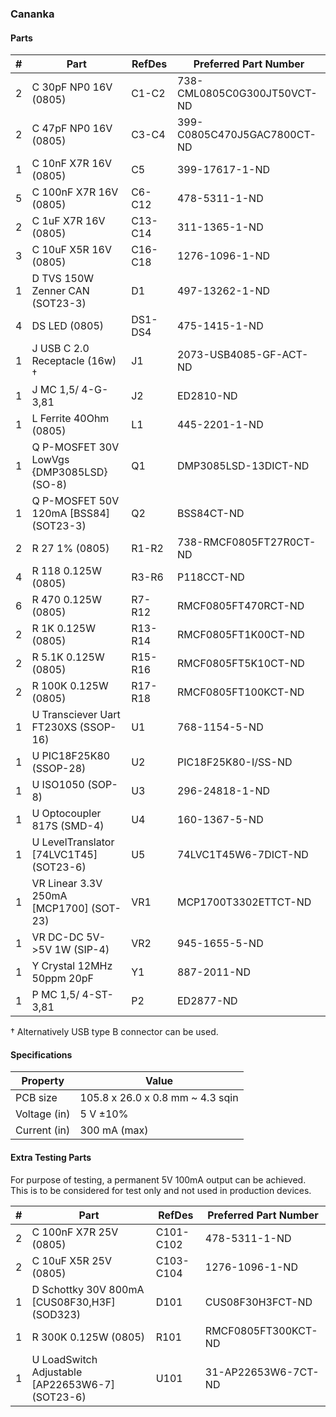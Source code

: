 ### Cananka

#### Parts

|  # | Part                                               | RefDes  | Preferred Part Number       |
|---:|----------------------------------------------------|---------|-----------------------------|
|  2 | C 30pF NP0 16V (0805)                              | C1-C2   | 738-CML0805C0G300JT50VCT-ND |
|  2 | C 47pF NP0 16V (0805)                              | C3-C4   | 399-C0805C470J5GAC7800CT-ND |
|  1 | C 10nF X7R 16V (0805)                              | C5      | 399-17617-1-ND              |
|  5 | C 100nF X7R 16V (0805)                             | C6-C12  | 478-5311-1-ND               |
|  2 | C 1uF X7R 16V (0805)                               | C13-C14 | 311-1365-1-ND               |
|  3 | C 10uF X5R 16V (0805)                              | C16-C18 | 1276-1096-1-ND              |
|  1 | D TVS 150W Zenner CAN (SOT23-3)                    | D1      | 497-13262-1-ND              |
|  4 | DS LED (0805)                                      | DS1-DS4 | 475-1415-1-ND               |
|  1 | J USB C 2.0 Receptacle (16w) †                     | J1      | 2073-USB4085-GF-ACT-ND      |
|  1 | J MC 1,5/ 4-G-3,81                                 | J2      | ED2810-ND                   |
|  1 | L Ferrite 40Ohm (0805)                             | L1      | 445-2201-1-ND               |
|  1 | Q P-MOSFET 30V LowVgs {DMP3085LSD} (SO-8)          | Q1      | DMP3085LSD-13DICT-ND        |
|  1 | Q P-MOSFET 50V 120mA [BSS84] (SOT23-3)             | Q2      | BSS84CT-ND                  |
|  2 | R 27 1% (0805)                                     | R1-R2   | 738-RMCF0805FT27R0CT-ND     |
|  4 | R 118 0.125W (0805)                                | R3-R6   | P118CCT-ND                  |
|  6 | R 470 0.125W (0805)                                | R7-R12  | RMCF0805FT470RCT-ND         |
|  2 | R 1K 0.125W (0805)                                 | R13-R14 | RMCF0805FT1K00CT-ND         |
|  2 | R 5.1K 0.125W (0805)                               | R15-R16 | RMCF0805FT5K10CT-ND         |
|  2 | R 100K 0.125W (0805)                               | R17-R18 | RMCF0805FT100KCT-ND         |
|  1 | U Transciever Uart FT230XS (SSOP-16)               | U1      | 768-1154-5-ND               |
|  1 | U PIC18F25K80 (SSOP-28)                            | U2      | PIC18F25K80-I/SS-ND         |
|  1 | U ISO1050 (SOP-8)                                  | U3      | 296-24818-1-ND              |
|  1 | U Optocoupler 817S (SMD-4)                         | U4      | 160-1367-5-ND               |
|  1 | U LevelTranslator [74LVC1T45] (SOT23-6)            | U5      | 74LVC1T45W6-7DICT-ND        |
|  1 | VR Linear 3.3V 250mA [MCP1700] (SOT-23)            | VR1     | MCP1700T3302ETTCT-ND        |
|  1 | VR DC-DC 5V->5V 1W (SIP-4)                         | VR2     | 945-1655-5-ND               |
|  1 | Y Crystal 12MHz 50ppm 20pF	                      | Y1      | 887-2011-ND	              |
|  1 | P MC 1,5/ 4-ST-3,81                                | P2      | ED2877-ND                   |

† Alternatively USB type B connector can be used.


#### Specifications

| Property      | Value                             |
|---------------|-----------------------------------|
| PCB size      | 105.8 x 26.0 x 0.8 mm ~ 4.3 sqin  |
| Voltage (in)  | 5 V ±10%                          |
| Current (in)  | 300 mA (max)                      |


#### Extra Testing Parts

For purpose of testing, a permanent 5V 100mA output can be achieved. This is to
be considered for test only and not used in production devices.

|  # | Part                                               | RefDes    | Preferred Part Number       |
|---:|----------------------------------------------------|-----------|-----------------------------|
|  2 | C 100nF X7R 25V (0805)                             | C101-C102 | 478-5311-1-ND               |
|  2 | C 10uF X5R 25V (0805)                              | C103-C104 | 1276-1096-1-ND              |
|  1 | D Schottky 30V 800mA [CUS08F30,H3F] (SOD323)       | D101      | CUS08F30H3FCT-ND            |
|  1 | R 300K 0.125W (0805)                               | R101      | RMCF0805FT300KCT-ND         |
|  1 | U LoadSwitch Adjustable [AP22653W6-7] (SOT23-6)    | U101      | 31-AP22653W6-7CT-ND         |
